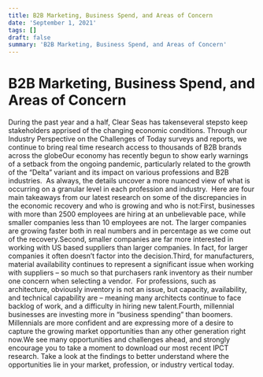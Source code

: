 ```yaml
---
title: B2B Marketing, Business Spend, and Areas of Concern
date: 'September 1, 2021'
tags: []
draft: false
summary: 'B2B Marketing, Business Spend, and Areas of Concern'
---
```


# B2B Marketing, Business Spend, and Areas of Concern

During the past year and a half, Clear Seas has takenseveral stepsto keep stakeholders apprised of the changing economic conditions. Through our Industry Perspective on the Challenges of Today surveys and reports, we continue to bring real time research access to thousands of B2B brands across the globeOur economy has recently begun to show early warnings of a setback from the ongoing pandemic, particularly related to the growth of the “Delta” variant and its impact on various professions and B2B industries.  As always, the details uncover a more nuanced view of what is occurring on a granular level in each profession and industry.  Here are four main takeaways from our latest research on some of the discrepancies in the economic recovery and who is growing and who is not:First, businesses with more than 2500 employees are hiring at an unbelievable pace, while smaller companies less than 10 employees are not. The larger companies are growing faster both in real numbers and in percentage as we come out of the recovery.Second, smaller companies are far more interested in working with US based suppliers than larger companies. In fact, for larger companies it often doesn’t factor into the decision.Third, for manufacturers, material availability continues to represent a significant issue when working with suppliers – so much so that purchasers rank inventory as their number one concern when selecting a vendor.  For professions, such as architecture, obviously inventory is not an issue, but capacity, availability, and technical capability are – meaning many architects continue to face backlog of work, and a difficulty in hiring new talent.Fourth, millennial businesses are investing more in “business spending” than boomers. Millennials are more confident and are expressing more of a desire to capture the growing market opportunities than any other generation right now.We see many opportunities and challenges ahead, and strongly encourage you to take a moment to download our most recent IPCT research. Take a look at the findings to better understand where the opportunities lie in your market, profession, or industry vertical today.
